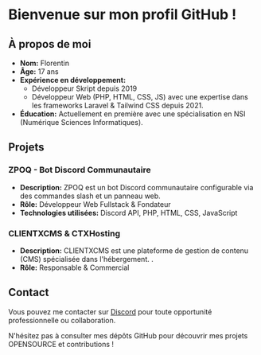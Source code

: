 # Bienvenue sur mon profil GitHub !

## À propos de moi

- **Nom:** Florentin
- **Âge:** 17 ans
- **Expérience en développement:**
  - Développeur Skript depuis 2019
  - Développeur Web (PHP, HTML, CSS, JS) avec une expertise dans les frameworks Laravel & Tailwind CSS depuis 2021.
- **Éducation:** Actuellement en première avec une spécialisation en NSI (Numérique Sciences Informatiques).

## Projets

### ZPOQ - Bot Discord Communautaire

- **Description:** ZPOQ est un bot Discord communautaire configurable via des commandes slash et un panneau web.
- **Rôle:** Développeur Web Fullstack & Fondateur
- **Technologies utilisées:** Discord API, PHP, HTML, CSS, JavaScript

### CLIENTXCMS & CTXHosting

- **Description:** CLIENTXCMS est une plateforme de gestion de contenu (CMS) spécialisée dans l'hébergement. .
- **Rôle:** Responsable & Commercial

## Contact

Vous pouvez me contacter sur [Discord](zpoq.fr/florentindev/contact) pour toute opportunité professionnelle ou collaboration.

N'hésitez pas à consulter mes dépôts GitHub pour découvrir mes projets OPENSOURCE et contributions !

